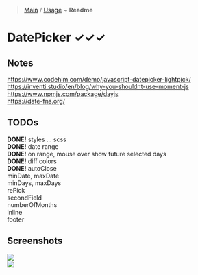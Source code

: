 > [Main](../../../readme.md) / [Usage](usage.md) ~ **Readme**

# DatePicker ✓✓✓
 
## Notes
https://www.codehim.com/demo/javascript-datepicker-lightpick/  
https://inventi.studio/en/blog/why-you-shouldnt-use-moment-js  
https://www.npmjs.com/package/dayjs  
https://date-fns.org/  

## TODOs
**DONE!** styles ... scss  
**DONE!** date range  
**DONE!** on range, mouse over show future selected days  
**DONE!** diff colors  
**DONE!** autoClose  
minDate, maxDate  
minDays, maxDays  
rePick  
secondField  
numberOfMonths  
inline  
footer  
 

## Screenshots
![](https://github.com/krsln/NgLootBox/raw/master/LootBox/DatePicker/Screenshots/Datepicker_Colors.png)  
![](https://github.com/krsln/NgLootBox/raw/master/LootBox/DatePicker/Screenshots/Datepicker_dow.png)  
